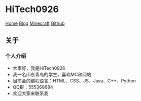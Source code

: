 # HiTech0926

[Home](https://www.hitech0926.com/) 
[Blog](https://blog.hitech0926.com/) 
[Minecraft](https://mc.hitech0926.com/) 
[Github](https://github.com/HiTech0926)

## 关于

### 个人介绍

- 大家好，我是HiTech0926
- 我一名山东青岛的学生，喜欢MC和网站
- 目前会的编程语言：HTML、CSS、JS、Java、C++、Python
- QQ群：555368684
- 欢迎大家来联系我
